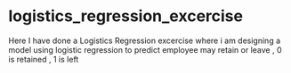 # logistics_regression_excercise
Here I have done a Logistics Regression excercise where i am designing a model using logistic regression to predict employee may retain or leave , 0 is retained , 1 is left

